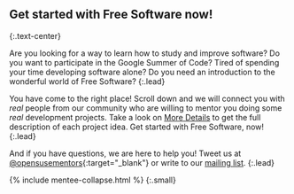 ## Get started with Free Software now!
{:.text-center}

Are you looking for a way to learn how to study and improve
software? Do you want to participate in the Google Summer of Code? Tired of spending your time developing software alone?
Do you need an introduction to the wonderful world of Free Software?
{:.lead}

You have come to the right place! Scroll down and we will connect
you with *real* people from our community who are willing
to mentor you doing some *real* development projects. Take a look on [More Details](https://101.opensuse.org/#projects) to get the full description of each project idea.
Get started with Free Software, now!
{:.lead}

And if you have questions, we are here to help you! Tweet us at
[@opensusementors](https://twitter.com/@opensusementors){:target="_blank"}
or write to our [mailing list](mailto:opensuse-project@opensuse.org).
{:.lead}

{% include mentee-collapse.html %}
{:.small}
